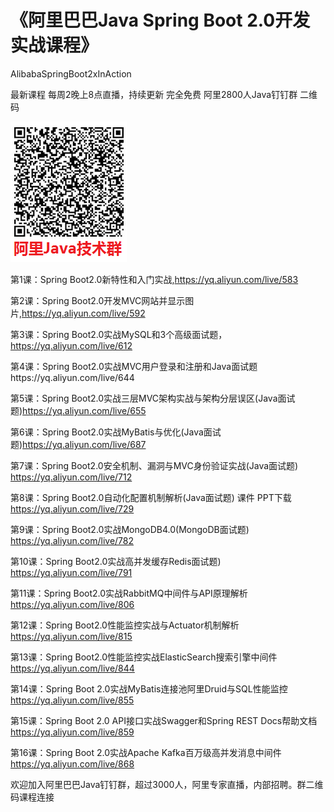 # 《阿里巴巴Java Spring Boot 2.0开发实战课程》
AlibabaSpringBoot2xInAction

最新课程 每周2晚上8点直播，持续更新 完全免费 阿里2800人Java钉钉群 二维码

![阿里巴巴Java群二维码](https://github.com/FrankXuLei/AlibabaSpringBoot2x/blob/master/C926B5D9-9BC2-4452-B14E-7F2F506EDAF9.png)  

第1课：Spring Boot2.0新特性和入门实战,https://yq.aliyun.com/live/583  

第2课：Spring Boot2.0开发MVC网站并显示图片,https://yq.aliyun.com/live/592

第3课：Spring Boot2.0实战MySQL和3个高级面试题，https://yq.aliyun.com/live/612

第4课：Spring Boot2.0实战MVC用户登录和注册和Java面试题https://yq.aliyun.com/live/644

第5课：Spring Boot2.0实战三层MVC架构实战与架构分层误区(Java面试题)https://yq.aliyun.com/live/655

第6课：Spring Boot2.0实战MyBatis与优化(Java面试题)https://yq.aliyun.com/live/687

第7课：Spring Boot2.0安全机制、漏洞与MVC身份验证实战(Java面试题) https://yq.aliyun.com/live/712

第8课：Spring Boot2.0自动化配置机制解析(Java面试题) 课件 PPT下载 https://yq.aliyun.com/live/729

第9课：Spring Boot2.0实战MongoDB4.0(MongoDB面试题) https://yq.aliyun.com/live/782

第10课：Spring Boot2.0实战高并发缓存Redis面试题) https://yq.aliyun.com/live/791

第11课：Spring Boot2.0实战RabbitMQ中间件与API原理解析 https://yq.aliyun.com/live/806

第12课：Spring Boot2.0性能监控实战与Actuator机制解析 https://yq.aliyun.com/live/815

第13课：Spring Boot2.0性能监控实战ElasticSearch搜索引擎中间件 https://yq.aliyun.com/live/844

第14课：Spring Boot 2.0实战MyBatis连接池阿里Druid与SQL性能监控 https://yq.aliyun.com/live/855

第15课：Spring Boot 2.0 API接口实战Swagger和Spring REST Docs帮助文档 https://yq.aliyun.com/live/859

第16课：Spring Boot 2.0实战Apache Kafka百万级高并发消息中间件 https://yq.aliyun.com/live/868

欢迎加入阿里巴巴Java钉钉群，超过3000人，阿里专家直播，内部招聘。群二维码课程连接

